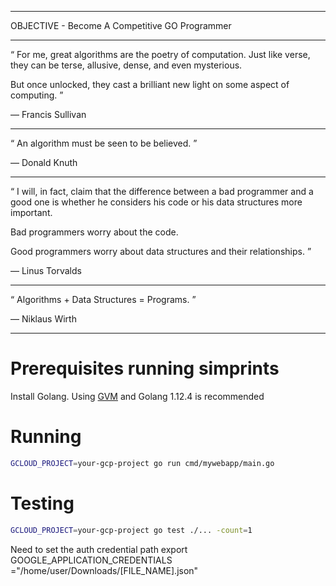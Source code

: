 ----------------------------------------------


OBJECTIVE - Become A Competitive GO Programmer


----------------------------------------------


“ For me, great algorithms are the poetry of
  computation. Just like verse, they can be terse,
  allusive, dense, and even mysterious.

  But once unlocked, they cast a brilliant new
  light on some aspect of computing. ”

— Francis Sullivan


----------------------------------------------


“ An algorithm must be seen to be believed. ”

— Donald Knuth


----------------------------------------------


“ I will, in fact, claim that the difference
between a bad programmer and a good one is
whether he considers his code or his data
structures more important.

Bad programmers worry about the code.

Good programmers worry about data structures
and their relationships. ”

— Linus Torvalds


----------------------------------------------


“ Algorithms + Data Structures = Programs. ”

— Niklaus Wirth


----------------------------------------------


# Prerequisites running simprints

Install Golang. Using [GVM](https://github.com/moovweb/gvm) and Golang 1.12.4 is recommended

# Running

```bash
GCLOUD_PROJECT=your-gcp-project go run cmd/mywebapp/main.go
```

# Testing

```bash
GCLOUD_PROJECT=your-gcp-project go test ./... -count=1
```



Need to set the auth credential path 
export GOOGLE_APPLICATION_CREDENTIALS ="/home/user/Downloads/[FILE_NAME].json"